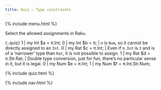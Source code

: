 ```yaml
---
title: Quiz — Type constraints
---
```


{% include menu.html %}

Select the allowed assignments in Raku.

{:.quiz}
1 | my Int $a = π.Int;
0 | my Int $b = π; | `π` is `Num`, so it cannot be directly assigned to an `Int`.
0 | my Rat $c = π.Int; | Even if `π.Int` is `3` and is of a ‘narrower’ type than `Rat`, it is not possible to assign.
1 | my Rat $d = π.Str.Rat; | Double type conversion, just for fun, there’s no particular sense in it, but it is legal.
0 | my Num $e = π.Int;
1 | my Num $f = π.Int.Str.Num;

{% include quiz.html %}

{% include nav.html %}
